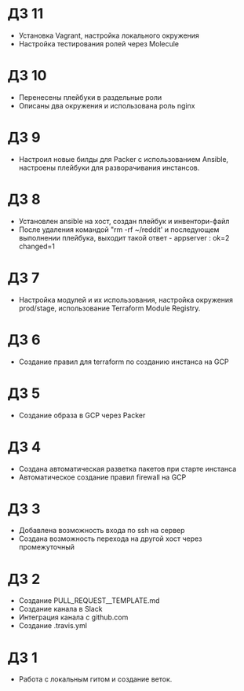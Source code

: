 # ДЗ 11

- Установка Vagrant, настройка локального окружения
- Настройка тестирования ролей через Molecule

# ДЗ 10

- Перенесены плейбуки в раздельные роли
- Описаны два окружения и использована роль nginx

# ДЗ 9

 - Настроил новые билды для Packer с использованием Ansible, настроены плейбуки для разворачивания инстансов.

# ДЗ 8
 - Установлен ansible на хост, создан плейбук и инвентори-файл
 - После удаления командой "rm -rf ~/reddit' и последующем выполнении плейбука, выходит такой ответ - appserver : ok=2    changed=1  

# ДЗ 7
 - Настройка модулей и их использования, настройка окружения prod/stage, использование Terraform Module Registry. 

# ДЗ 6
 - Создание правил для terraform по созданию инстанса на GCP

# ДЗ 5
 - Создание образа в GCP через Packer

# ДЗ 4
- Создана автоматическая разветка пакетов при старте инстанса
- Автоматическое создание правил firewall на GCP

# ДЗ 3
 - Добавлена возможность входа по ssh на сервер
 - Создана возможность перехода на другой хост через промежуточный

# ДЗ 2
 - Создание PULL_REQUEST__TEMPLATE.md
 - Создание канала в Slack
 - Интеграция канала с github.com
 - Создание .travis.yml

# ДЗ 1
 - Работа с локальным гитом и создание веток.

